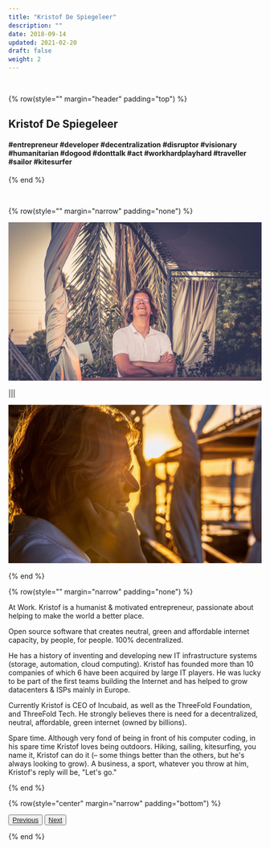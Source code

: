 ```yaml
---
title: "Kristof De Spiegeleer"
description: ""
date: 2018-09-14
updated: 2021-02-20
draft: false
weight: 2
---
```


<div class="container mx-auto">

<br>

<!-- section 1 -->

{% row(style="" margin="header" padding="top") %}

##  Kristof De Spiegeleer

#### #entrepreneur #developer #decentralization #disruptor #visionary #humanitarian #dogood #donttalk #act #workhardplayhard #traveller #sailor #kitesurfer


{% end %}

<br>


<!-- section 2 -->

{% row(style="" margin="narrow" padding="none") %}

![Image](./img/kds1.jpg)

|||

![Image](./img/kds2.jpg)

{% end %}


{% row(style="" margin="narrow" padding="none") %}

<p class="text-base"><spain class="font-bold">At Work.</spain> Kristof is a humanist & motivated entrepreneur, passionate about helping to make the world a better place.</p>

<p class="text-base">Open source software that creates neutral, green and affordable internet capacity, by people, for people. 100% decentralized.</p>

<p class="text-base">He has a history of inventing and developing new IT infrastructure systems (storage, automation, cloud computing). Kristof has founded more than 10 companies of which 6 have been acquired by large IT players. He was lucky to be part of the first teams building the Internet and has helped to grow datacenters & ISPs mainly in Europe.</p>

<p class="text-base">Currently Kristof is CEO of Incubaid, as well as the ThreeFold Foundation, and ThreeFold Tech. He strongly believes there is need for a decentralized, neutral, affordable, green internet (owned by billions).</p>

<p class="text-base"><spain class="font-bold">Spare time.</spain> Although very fond of being in front of his computer coding, in his spare time Kristof loves being outdoors. Hiking, sailing, kitesurfing, you name it, Kristof can do it (– some things better than the others, but he's always looking to grow). A business, a sport, whatever you throw at him, Kristof's reply will be, "Let's go."</p>

{% end %}

{% row(style="center" margin="narrow" padding="bottom") %}

<button>[Previous](/people/owen)</button>
<button>[Next](/people/adnan)</button>

{% end %}

</div>

